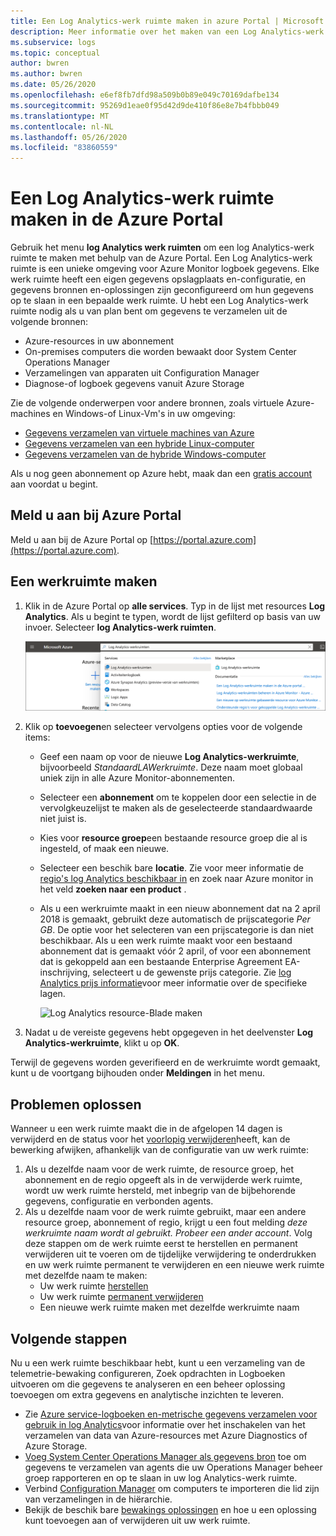 ```yaml
---
title: Een Log Analytics-werk ruimte maken in azure Portal | Microsoft Docs
description: Meer informatie over het maken van een Log Analytics-werk ruimte om beheer oplossingen en gegevens verzameling in te scha kelen vanuit uw Cloud-en on-premises omgevingen in de Azure Portal.
ms.subservice: logs
ms.topic: conceptual
author: bwren
ms.author: bwren
ms.date: 05/26/2020
ms.openlocfilehash: e6ef8fb7dfd98a509b0b89e049c70169dafbe134
ms.sourcegitcommit: 95269d1eae0f95d42d9de410f86e8e7b4fbbb049
ms.translationtype: MT
ms.contentlocale: nl-NL
ms.lasthandoff: 05/26/2020
ms.locfileid: "83860559"
---
```

# <a name="create-a-log-analytics-workspace-in-the-azure-portal"></a>Een Log Analytics-werk ruimte maken in de Azure Portal
Gebruik het menu **log Analytics werk ruimten** om een log Analytics-werk ruimte te maken met behulp van de Azure Portal. Een Log Analytics-werk ruimte is een unieke omgeving voor Azure Monitor logboek gegevens. Elke werk ruimte heeft een eigen gegevens opslagplaats en-configuratie, en gegevens bronnen en-oplossingen zijn geconfigureerd om hun gegevens op te slaan in een bepaalde werk ruimte. U hebt een Log Analytics-werk ruimte nodig als u van plan bent om gegevens te verzamelen uit de volgende bronnen:

* Azure-resources in uw abonnement
* On-premises computers die worden bewaakt door System Center Operations Manager
* Verzamelingen van apparaten uit Configuration Manager 
* Diagnose-of logboek gegevens vanuit Azure Storage

Zie de volgende onderwerpen voor andere bronnen, zoals virtuele Azure-machines en Windows-of Linux-Vm's in uw omgeving:

*  [Gegevens verzamelen van virtuele machines van Azure](../learn/quick-collect-azurevm.md) 
*  [Gegevens verzamelen van een hybride Linux-computer](../learn/quick-collect-linux-computer.md)
*  [Gegevens verzamelen van de hybride Windows-computer](quick-collect-windows-computer.md)

Als u nog geen abonnement op Azure hebt, maak dan een [gratis account](https://azure.microsoft.com/free/?WT.mc_id=A261C142F) aan voordat u begint.

## <a name="sign-in-to-azure-portal"></a>Meld u aan bij Azure Portal
Meld u aan bij de Azure Portal op [https://portal.azure.com](https://portal.azure.com). 

## <a name="create-a-workspace"></a>Een werkruimte maken
1. Klik in de Azure Portal op **alle services**. Typ in de lijst met resources **Log Analytics**. Als u begint te typen, wordt de lijst gefilterd op basis van uw invoer. Selecteer **log Analytics-werk ruimten**.

    ![Azure Portal](media/quick-create-workspace/azure-portal-01.png)
  
2. Klik op **toevoegen**en selecteer vervolgens opties voor de volgende items:

   * Geef een naam op voor de nieuwe **Log Analytics-werkruimte**, bijvoorbeeld *StandaardLAWerkruimte*. Deze naam moet globaal uniek zijn in alle Azure Monitor-abonnementen.
   * Selecteer een **abonnement** om te koppelen door een selectie in de vervolgkeuzelijst te maken als de geselecteerde standaardwaarde niet juist is.
   * Kies voor **resource groep**een bestaande resource groep die al is ingesteld, of maak een nieuwe.  
   * Selecteer een beschik bare **locatie**.  Zie voor meer informatie de [regio's log Analytics beschikbaar in](https://azure.microsoft.com/regions/services/) en zoek naar Azure monitor in het veld **zoeken naar een product** .  
   * Als u een werkruimte maakt in een nieuw abonnement dat na 2 april 2018 is gemaakt, gebruikt deze automatisch de prijscategorie *Per GB*. De optie voor het selecteren van een prijscategorie is dan niet beschikbaar.  Als u een werk ruimte maakt voor een bestaand abonnement dat is gemaakt vóór 2 april, of voor een abonnement dat is gekoppeld aan een bestaande Enterprise Agreement EA-inschrijving, selecteert u de gewenste prijs categorie.  Zie [log Analytics prijs informatie](https://azure.microsoft.com/pricing/details/log-analytics/)voor meer informatie over de specifieke lagen.

        ![Log Analytics resource-Blade maken](media/quick-create-workspace/create-loganalytics-workspace-02.png)  

3. Nadat u de vereiste gegevens hebt opgegeven in het deelvenster **Log Analytics-werkruimte**, klikt u op **OK**.  

Terwijl de gegevens worden geverifieerd en de werkruimte wordt gemaakt, kunt u de voortgang bijhouden onder **Meldingen** in het menu. 

## <a name="troubleshooting"></a>Problemen oplossen
Wanneer u een werk ruimte maakt die in de afgelopen 14 dagen is verwijderd en de status voor het [voorlopig verwijderen](https://docs.microsoft.com/azure/azure-monitor/platform/delete-workspace#soft-delete-behavior)heeft, kan de bewerking afwijken, afhankelijk van de configuratie van uw werk ruimte:
1. Als u dezelfde naam voor de werk ruimte, de resource groep, het abonnement en de regio opgeeft als in de verwijderde werk ruimte, wordt uw werk ruimte hersteld, met inbegrip van de bijbehorende gegevens, configuratie en verbonden agents.
2. Als u dezelfde naam voor de werk ruimte gebruikt, maar een andere resource groep, abonnement of regio, krijgt u een fout melding *deze werkruimte naam wordt al gebruikt. Probeer een ander account*. Volg deze stappen om de werk ruimte eerst te herstellen en permanent verwijderen uit te voeren om de tijdelijke verwijdering te onderdrukken en uw werk ruimte permanent te verwijderen en een nieuwe werk ruimte met dezelfde naam te maken:
   - Uw werk ruimte [herstellen](https://docs.microsoft.com/azure/azure-monitor/platform/delete-workspace#recover-workspace)
   - Uw werk ruimte [permanent verwijderen](https://docs.microsoft.com/azure/azure-monitor/platform/delete-workspace#permanent-workspace-delete)
   - Een nieuwe werk ruimte maken met dezelfde werkruimte naam

## <a name="next-steps"></a>Volgende stappen
Nu u een werk ruimte beschikbaar hebt, kunt u een verzameling van de telemetrie-bewaking configureren, Zoek opdrachten in Logboeken uitvoeren om die gegevens te analyseren en een beheer oplossing toevoegen om extra gegevens en analytische inzichten te leveren. 

* Zie [Azure service-logboeken en-metrische gegevens verzamelen voor gebruik in log Analytics](../platform/collect-azure-metrics-logs.md)voor informatie over het inschakelen van het verzamelen van data van Azure-resources met Azure Diagnostics of Azure Storage.  
* [Voeg System Center Operations Manager als gegevens bron](../platform/om-agents.md) toe om gegevens te verzamelen van agents die uw Operations Manager beheer groep rapporteren en op te slaan in uw log Analytics-werk ruimte. 
* Verbind [Configuration Manager](../platform/collect-sccm.md) om computers te importeren die lid zijn van verzamelingen in de hiërarchie.  
* Bekijk de beschik bare [bewakings oplossingen](../insights/solutions.md) en hoe u een oplossing kunt toevoegen aan of verwijderen uit uw werk ruimte.
